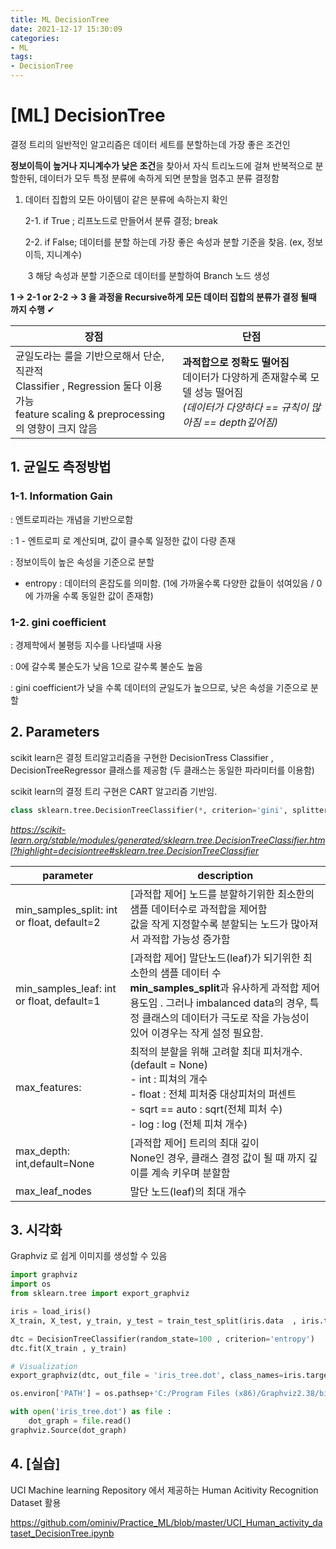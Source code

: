 ```yaml
---
title: ML DecisionTree 
date: 2021-12-17 15:30:09
categories:
- ML
tags:
- DecisionTree
---
```


# [ML] DecisionTree

결정 트리의 일반적인 알고리즘은 데이터 세트를 분할하는데 가장 좋은 조건인

**정보이득이 높거나 지니계수가 낮은 조건**을 찾아서 자식 트리노드에 걸쳐 반복적으로 분할한뒤, 데이터가 모두 특정 분류에 속하게 되면 분할을 멈추고 분류 결정함



1. 데이터 집합의 모든 아이템이 같은 분류에 속하는지 확인

   2-1. if True ; 리프노드로 만들어서 분류 결정; break

   2-2. if False;  데이터를 분할 하는데 가장 좋은 속성과 분할 기준을 찾음. (ex, 정보이득, 지니계수)

   ​	3 해당 속성과 분할 기준으로 데이터를 분할하여 Branch 노드 생성

**1 -> 2-1 or 2-2 -> 3 을 과정을 Recursive하게 모든 데이터 집합의 분류가 결정 될때 까지 수행** ✔



| 장점                                                         | 단점                                                         |
| ------------------------------------------------------------ | ------------------------------------------------------------ |
| 균일도라는 룰을 기반으로해서 단순, 직관적 <br /> Classifier , Regression 둘다 이용 가능<br />feature scaling & preprocessing 의 영향이 크지 않음 | **과적합으로 정확도 떨어짐<br />** 데이터가 다양하게 존재할수록  모델 성능 떨어짐 <br /> *(데이터가 다양하다 == 규칙이 많아짐 == depth깊어짐)* |



## 1. 균일도 측정방법

### 1-1. Information Gain

: 엔트로피라는 개념을 기반으로함 

: 1 - 엔트로피 로 계산되며, 값이 클수록 일정한 값이 다량 존재

: 정보이득이 높은 속성을 기준으로 분할



+ entropy :  데이터의 혼잡도를 의미함. 
(1에 가까울수록 다양한 값들이 섞여있음 / 0 에 가까울 수록 동일한 값이 존재함)



### 1-2. gini coefficient

: 경제학에서 불평등 지수를 나타낼때 사용

: 0에 갈수록 불순도가 낮음 1으로 갈수록 불순도 높음

: gini coefficient가 낮을 수록 데이터의 균일도가 높으므로, 낮은 속성을 기준으로 분할



## 2. Parameters

scikit learn은 결정 트리알고리즘을 구현한 DecisionTress Classifier , DecisionTreeRegressor 클래스를 제공함 (두 클래스는 동일한 파라미터를 이용함)

scikit learn의 결정 트리 구현은 CART 알고리즘 기반임. 

```python
class sklearn.tree.DecisionTreeClassifier(*, criterion='gini', splitter='best', max_depth=None, min_samples_split=2, min_samples_leaf=1, min_weight_fraction_leaf=0.0, max_features=None, random_state=None, max_leaf_nodes=None, min_impurity_decrease=0.0, class_weight=None, ccp_alpha=0.0)
```

*https://scikit-learn.org/stable/modules/generated/sklearn.tree.DecisionTreeClassifier.html?highlight=decisiontree#sklearn.tree.DecisionTreeClassifier*

| parameter                                  | description                                                  |
| ------------------------------------------ | ------------------------------------------------------------ |
| min_samples_split: int or float, default=2 | [과적합 제어] 노드를 분할하기위한 최소한의 샘플 데이터수로 과적합을 제어함<br />값을 작게 지정할수록 분할되는 노드가 많아져서 과적합 가능성 증가함 |
| min_samples_leaf: int or float, default=1  | [과적합 제어] 말단노드(leaf)가 되기위한 최소한의 샘플 데이터 수<br />**min_samples_split**과 유사하게 과적합 제어 용도임 . 그러나 imbalanced data의 경우, 특정 클래스의 데이터가 극도로 작을 가능성이 있어 이경우는 작게 설정 필요함. |
| max_features:                              | 최적의 분할을 위해 고려할 최대 피처개수. (default = None)<br />- int : 피쳐의 개수<br />- float : 전체 피처중 대상피처의 퍼센트<br />- sqrt == auto : sqrt(전체 피처 수)<br />- log : log (전체 피쳐 개수) |
| max_depth: int,default=None                | [과적합 제어] 트리의 최대 깊이<br />None인 경우, 클래스 결정 값이 될 때 까지 깊이를 계속 키우며 분할함 |
| max_leaf_nodes                             | 말단 노드(leaf)의 최대 개수                                  |



## 3. 시각화

Graphviz 로 쉽게 이미지를 생성할 수 있음

```python
import graphviz
import os
from sklearn.tree import export_graphviz

iris = load_iris()
X_train, X_test, y_train, y_test = train_test_split(iris.data  , iris.target ,test_size = 0.2 , shuffle = True  ,random_state = 100 ) 

dtc = DecisionTreeClassifier(random_state=100 , criterion='entropy') 
dtc.fit(X_train , y_train)

# Visualization
export_graphviz(dtc, out_file = 'iris_tree.dot', class_names=iris.target_names, feature_names= iris.feature_names, impurity=True, filled=True)

os.environ['PATH'] = os.pathsep+'C:/Program Files (x86)/Graphviz2.38/bin/'

with open('iris_tree.dot') as file :
    dot_graph = file.read()
graphviz.Source(dot_graph)
```



## 4. [실습] 

UCI Machine learning Repository 에서 제공하는 Human Acitivity Recognition Dataset 활용

https://github.com/ominiv/Practice_ML/blob/master/UCI_Human_activity_dataset_DecisionTree.ipynb
